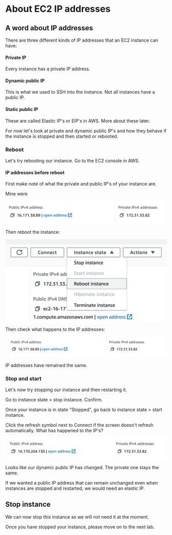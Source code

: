 # About EC2 IP addresses

## A word about IP addresses

There are three different kinds of IP addresses that an EC2 instance can have:

#### Private IP&#x20;

Every instance has a private IP address.&#x20;

#### Dynamic public IP&#x20;

This is what we used to SSH into the instance. Not all instances have a public IP.&#x20;

#### Static public IP

These are called Elastic IP's or EIP's in AWS. More about these later.&#x20;

For now let's look at private and dynamic public IP's and how they behave if the instance is stopped and then started or rebooted.

### Reboot

Let's try rebooting our instance. Go to the EC2 console in AWS.

#### IP addresses before reboot

First make note of what the private and public IP's of your instance are.&#x20;

Mine were

![IP's initially ](<../../.gitbook/assets/image (454) (1).png>)

Then reboot the instance:

![reboot](<../../.gitbook/assets/image (207) (1).png>)

Then check what happens to the IP addresses:

![IP's after reboot ](<../../.gitbook/assets/image (7).png>)

IP addresses have remained the same.&#x20;

### Stop and start

Let's now try stopping our instance and then restarting it.&#x20;

Go to instance state > stop instance. Confirm.&#x20;

Once your instance is in state "Stopped", go back to instance state > start instance.&#x20;

Click the refresh symbol next to Connect if the screen doesn't refresh automatically. What has happened to the IP's?&#x20;

![IP's after the restart](<../../.gitbook/assets/image (231).png>)

Looks like our dynamic public IP has changed. The private one stays the same.&#x20;

If we wanted a public IP address that can remain unchanged even when instances are stopped and restarted, we would need an elastic IP.&#x20;

## Stop instance

We can now stop this instance as we will not need it at the moment.&#x20;

Once you have stopped your instance, please move on to the next lab.&#x20;

